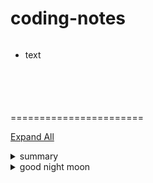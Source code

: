 # coding-notes

<svg width="100" height="100" xmlns="http://www.w3.org/2000/svg">
<foreignObject width="100" height="100">
    <div xmlns="http://www.w3.org/1999/xhtml">
        <ul>
            <li>text</li>
        </ul>
        <!-- Other embed HTML element/text into SVG -->
    </div>
</foreignObject>
</svg>



=======================

<script src="http://code.jquery.com/jquery-1.4.2.min.js"></script>
<script>
...do stuff...
</script>



<script>
// Reference the toggle link
var xa = document.getElementById('expAll');

// Register link on click event
xa.addEventListener('click', function(e) {

  /* Toggle the two classes that represent "state"
  || determined when link is clicked
  */
  e.target.classList.toggle('exp');
  e.target.classList.toggle('col');

  // Collect all <details> into a NodeList
  var details = document.querySelectorAll('details');

  /* Convert NodeList into an array then iterate
  || throught it...
  */
  Array.from(details).forEach(function(obj, idx) {

    /* If the link has the class .exp...
    || make each <detail>'s open attribute true
    */
    if (e.target.classList.contains('exp')) {
      obj.open = true;
      // Otherwise make it false
    } else {
      obj.open = false;
    }

  });

}, false);
  
</script>
  
<a href='#/' id='expAll' class='exp'>Expand All</a>

<details>Hello World
  <summary>summary</summary>lost</details>
<details>another
  <summary>good night moon</summary>find me</details>
